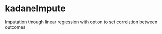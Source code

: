 # kadaneImpute
Imputation through linear regression with option to set correlation between outcomes

